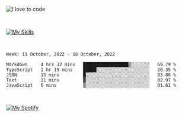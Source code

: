 ![I love to code](https://capsule-render.vercel.app/api?height=250&type=waving&color=gradient&customColorList=14&section=header&text=%F0%9F%92%80%20%F0%9F%96%A4%20%F0%9F%92%BB&fontSize=34&fontColor=fff&animation=fadeIn&fontAlignY=40)

<br>

[![My Skills](https://skillicons.dev/icons?i=html,css,js,ts,dart,react,vue,astro,nextjs,nuxtjs,svelte,remix,gatsby,flutter,jest,sass,styledcomponents,tailwind,materialui,nodejs,graphql,git,netlify,ai,figma)](https://skillicons.dev)

<br>


<!--START_SECTION:waka-->
```text
Week: 11 October, 2022 - 18 October, 2022

Markdown     4 hrs 32 mins   █████████████████▒░░░░░░░   69.79 % 
TypeScript   1 hr 19 mins    █████░░░░░░░░░░░░░░░░░░░░   20.35 % 
JSON         15 mins         █░░░░░░░░░░░░░░░░░░░░░░░░   03.86 % 
Text         11 mins         ▓░░░░░░░░░░░░░░░░░░░░░░░░   02.97 % 
JavaScript   6 mins          ▒░░░░░░░░░░░░░░░░░░░░░░░░   01.61 % 
```
<!--END_SECTION:waka-->


<br>

[![My Spotify](https://spotify-github-profile.vercel.app/api/view?uid=dmblakedesign&cover_image=true&theme=default&bar_color=53b14f&bar_color_cover=false)](https://github.com/kittinan/spotify-github-profile)

